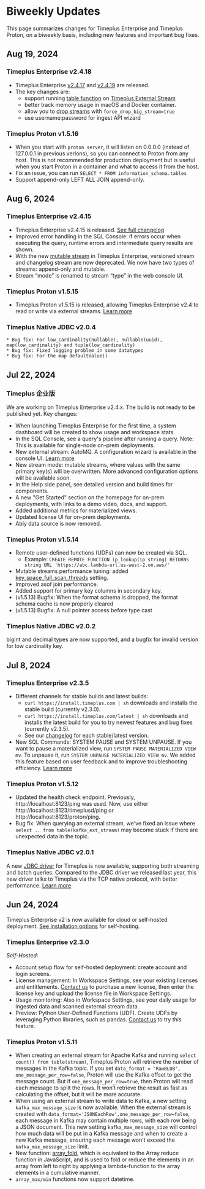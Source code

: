 # Biweekly Updates

This page summarizes changes for Timeplus Enterprise and Timeplus Proton, on a biweekly basis, including new features and important bug fixes.

## Aug 19, 2024

### Timeplus Enterprise v2.4.18

- Timeplus Enterprise [v2.4.17](enterprise-releases#2417) and [v2.4.19](enterprise-releases#2419) are released.
- The key changes are:
  - support running [table function](functions_for_streaming#table) on [Timeplus External Stream](timeplus-external-stream)
  - better track memory usage in macOS and Docker container.
  - allow you to [drop streams](sql-drop-stream#force_drop_big_stream) with `force_drop_big_stream=true`
  - use username:password for ingest API wizard

### Timeplus Proton v1.5.16

- When you start with `proton server`, it will listen on 0.0.0.0 (instead of 127.0.0.1 in previous verions), so you can connect to Proton from any host. This is not recommended for production deployment but is useful when you start Proton in a container and what to access it from the host.
- Fix an issue, you can run `SELECT * FROM information_schema.tables`
- Support append-only LEFT ALL JOIN append-only.

## Aug 6, 2024

### Timeplus Enterprise v2.4.15

- Timeplus Enterprise v2.4.15 is released. [See full changelog](enterprise-releases)
- Improved error handling in the SQL Console: if errors occur when executing the query, runtime errors and intermediate query results are shown.
- With the new [mutable stream](mutable-stream) in Timeplus Enterprise, versioned stream and changelog stream are now deprecated. We now have two types of streams: append-only and mutable.
- Stream “mode” is renamed to stream “type” in the web console UI.

### Timeplus Proton v1.5.15

- Timeplus Proton v1.5.15 is released, allowing Timeplus Enterprise v2.4 to read or write via external streams. [Learn more](timeplus-external-stream)

### Timeplus Native JDBC v2.0.4

```
* Bug fix: For low_cardinality(nullable), nullable(uuid), map(low_cardinality) and tuple(low_cardinality)
* Bug fix: Fixed logging problem in some datatypes
* Bug fix: For the map defaultValue()
```

## Jul 22, 2024

### Timeplus 企业版

We are working on Timeplus Enterprise v2.4.x. The build is not ready to be published yet. Key changes:

- When launching Timeplus Enterprise for the first time, a system dashboard will be created to show usage and workspace stats.
- In the SQL Console, see a query's pipeline after running a query. Note: This is available for single-node on-prem deployments.
- New external stream: AutoMQ. A configuration wizard is available in the console UI. [Learn more](automq-kafka-source)
- New stream mode: mutable streams, where values with the same primary key(s) will be overwritten. More advanced configuration options will be available soon.
- In the Help side panel, see detailed version and build times for components.
- A new "Get Started" section on the homepage for on-prem deployments, with links to a demo video, docs, and support.
- Added additional metrics for materialized views.
- Updated license UI for on-prem deployments.
- Ably data source is now removed.

### Timeplus Proton v1.5.14

- Remote user-defined functions (UDFs) can now be created via SQL.
  - Example: `CREATE REMOTE FUNCTION ip_lookup(ip string) RETURNS string URL 'https://abc.lambda-url.us-west-2.on.aws/'`
- Mutable streams performance tuning: added [key_space_full_scan_threads](mutable-stream#key_space_full_scan_threads) setting.
- Improved asof join performance.
- Added support for primary key columns in secondary key.
- (v1.5.13) Bugfix: When the format schema is dropped, the format schema cache is now properly cleared
- (v1.5.13) Bugfix: A null pointer access before type cast

### Timeplus Native JDBC v2.0.2

bigint and decimal types are now supported, and a bugfix for invalid version for low cardinality key.

## Jul 8, 2024

### Timeplus Enterprise v2.3.5

- Different channels for stable builds and latest builds:
  - `curl https://install.timeplus.com | sh` downloads and installs the stable build (currently v2.3.0).
  - `curl https://install.timeplus.com/latest | sh` downloads and installs the latest build for you to try newest features and bug fixes (currently v2.3.5).
  - See our [changelog](enterprise-releases) for each stable/latest version.
- New SQL Commands: SYSTEM PAUSE and SYSTEM UNPAUSE. If you want to pause a materialized view, run `SYSTEM PAUSE MATERIALIZED VIEW mv`. To unpause it, run `SYSTEM UNPAUSE MATERIALIZED VIEW mv`. We added this feature based on user feedback and to improve troubleshooting efficiency. [Learn more](sql-system-pause)

### Timeplus Proton v1.5.12

- Updated the health check endpoint. Previously, http://localhost:8123/ping was used. Now, use either http://localhost:8123/timeplusd/ping or http://localhost:8123/proton/ping.
- Bug fix: When querying an external stream, we've fixed an issue where `select .. from table(kafka_ext_stream)` may become stuck if there are unexpected data in the topic.

### Timeplus Native JDBC v2.0.1

A new [JDBC driver](https://github.com/timeplus-io/timeplus-native-jdbc) for Timeplus is now available, supporting both streaming and batch queries. Compared to the JDBC driver we released last year, this new driver talks to Timeplus via the TCP native protocol, with better performance. [Learn more](jdbc)

## Jun 24, 2024

Timeplus Enterprise v2 is now available for cloud or self-hosted deployment. [See installation options](timeplus.com/product#selfhosted) for self-hosting.

### Timeplus Enterprise v2.3.0

_Self-Hosted:_

- Account setup flow for self-hosted deployment: create account and login screens.
- License management: In Workspace Settings, see your existing licenses and entitlements. [Contact us](mailto:support@timeplus.com) to purchase a new license, then enter the license key and upload the license file in Workspace Settings.
- Usage monitoring: Also in Workspace Settings, see your daily usage for ingested data and scanned external stream data.
- Preview: Python User-Defined Functions (UDF). Create UDFs by leveraging Python libraries, such as pandas. [Contact us](mailto:support@timeplus.com) to try this feature.

### Timeplus Proton v1.5.11

- When creating an external stream for Apache Kafka and running `select count() from table(stream)`, Timeplus Proton will retrieve the number of messages in the Kafka topic. If you set `data_format = "RawBLOB", one_message_per_row=false`, Proton will use the Kafka offset to get the message count. But if `one_message_per_row=true`, then Proton will read each message to split the rows. It won’t retrieve the result as fast as calculating the offset, but it will be more accurate.
- When using an external stream to write data to Kafka, a new setting `kafka_max_message_size` is now available. When the external stream is created with `data_format='JSONEachRow',one_message_per_row=false`, each message in Kafka may contain multiple rows, with each row being a JSON document. This new setting `kafka_max_message_size` will control how much data will be put in a Kafka message and when to create a new Kafka message, ensuring each message won't exceed the `kafka_max_message_size` limit.
- New function: [array_fold](functions_for_comp#array_fold), which is equivalent to the Array.reduce function in JavaScript, and is used to fold or reduce the elements in an array from left to right by applying a lambda-function to the array elements in a cumulative manner.
- `array_max/min` functions now support datetime.
